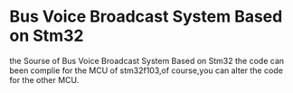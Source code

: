 # Bus Voice Broadcast System Based on Stm32
 the Sourse of Bus Voice Broadcast System Based on Stm32
the code can been complie for the MCU of stm32f103,of course,you can alter the code for the other MCU. 
